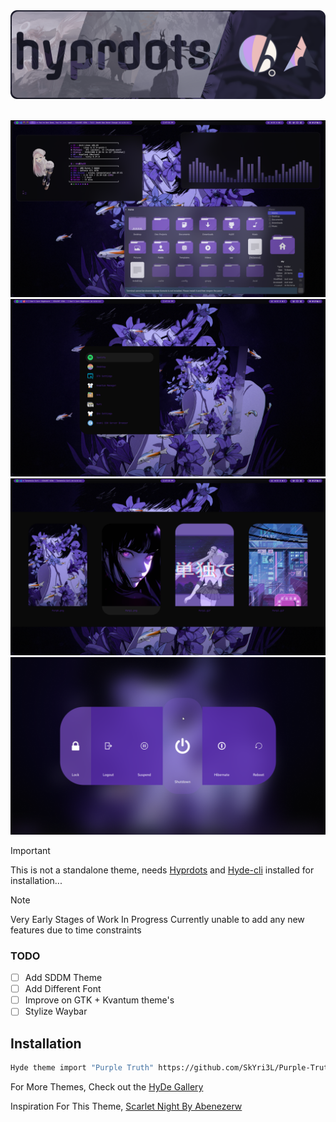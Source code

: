 <div align = center><img src="https://raw.githubusercontent.com/prasanthrangan/hyprdots/main/Source/assets/hyprdots_banner.png"><br><br></div>


![t0](./Screenshots/Folder+Term.png)
![t1](./Screenshots/Rofi.png)
![t2](./Screenshots/SelectImg.png)
![t3](./Screenshots/Logoutmenu.png)

> [!IMPORTANT]
> This is not a standalone theme, needs [Hyprdots](https://github.com/prasanthrangan/hyprdots) and [Hyde-cli](https://github.com/HyDE-Project/Hyde-cli) installed for installation...

> [!NOTE]
> Very Early Stages of Work In Progress
> Currently unable to add any new features due to time constraints

### TODO
- [ ] Add SDDM Theme
- [ ] Add Different Font
- [ ] Improve on GTK + Kvantum theme's 
- [ ] Stylize Waybar

## Installation

```sh
Hyde theme import "Purple Truth" https://github.com/SkYri3L/Purple-Truth
```

For More Themes, Check out the [HyDe Gallery](https://github.com/kRHYME7/hyde-gallery)

Inspiration For This Theme, [Scarlet Night By Abenezerw](https://github.com/abenezerw/Scarlet-Night)
